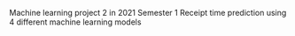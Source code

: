 Machine learning project 2 in 2021 Semester 1
Receipt time prediction using 4 different machine learning models
